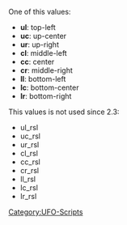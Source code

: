 One of this values:

- **ul**: top-left
- **uc**: up-center
- **ur**: up-right
- **cl**: middle-left
- **cc**: center
- **cr**: middle-right
- **ll**: bottom-left
- **lc**: bottom-center
- **lr**: bottom-right

This values is not used since 2.3:

- ul_rsl
- uc_rsl
- ur_rsl
- cl_rsl
- cc_rsl
- cr_rsl
- ll_rsl
- lc_rsl
- lr_rsl

[Category:UFO-Scripts](Category:UFO-Scripts "wikilink")